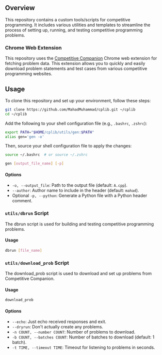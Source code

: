 ## Overview

This repository contains a custom tools/scripts for competitive programming. It includes various utilities and templates to streamline the process of setting up, running, and testing competitive programming problems.

### Chrome Web Extension

This repository uses the [Competitive Companion](https://github.com/jmerle/competitive-companion) Chrome web extension for fetching problem data. This extension allows you to quickly and easily download problem statements and test cases from various competitive programming websites.

## Usage

To clone this repository and set up your environment, follow these steps:
```sh
git clone https://github.com/MahadMuhammad/cplib.git ~/cplib
cd ~/cplib
```

Add the following to your shell configuration file (e.g., `.bashrc`, `.zshrc`):

```sh
export PATH="$HOME/cplib/utils/gen:$PATH"
alias gen='gen -o'
```

Then, source your shell configuration file to apply the changes:

```sh
source ~/.bashrc  # or source ~/.zshrc
```

```sh
gen [output_file_name] [-p]
```

#### Options

- `-o, --output_file`: Path to the output file (default: `A.cpp`).
- `--author`: Author name to include in the header (default: `mahad`).
- Optional `-p, --python`: Generate a Python file with a Python header comment.

### `utils/dbrun` Script

The dbrun script is used for building and testing competitive programming problems.

#### Usage

```sh
dbrun [file_name]
```


### `utils/download_prob` Script

The download_prob script is used to download and set up problems from Competitive Companion.

#### Usage

```sh
download_prob
```

#### Options

- `--echo`: Just echo received responses and exit.
- `--dryrun`: Don't actually create any problems.
- `-n COUNT, --number COUNT`: Number of problems to download.
- `-b COUNT, --batches COUNT`: Number of batches to download (default: 1 batch).
- `-t TIME, --timeout TIME`: Timeout for listening to problems in seconds.